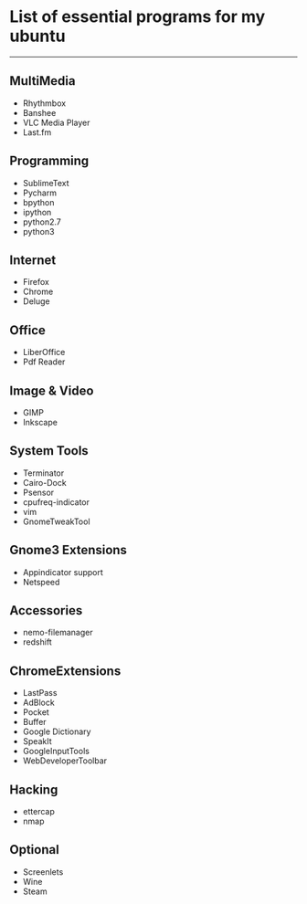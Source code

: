 # List of essential programs for my ubuntu
***
## MultiMedia
* Rhythmbox
* Banshee
* VLC Media Player
* Last.fm
## Programming
* SublimeText
* Pycharm
* bpython
* ipython
* python2.7
* python3
## Internet
* Firefox
* Chrome
* Deluge
## Office
* LiberOffice
* Pdf Reader
## Image & Video
* GIMP
* Inkscape
## System Tools
* Terminator
* Cairo-Dock
* Psensor
* cpufreq-indicator
* vim
* GnomeTweakTool
## Gnome3 Extensions
* Appindicator support
* Netspeed
## Accessories
* nemo-filemanager
* redshift
## ChromeExtensions
* LastPass
* AdBlock
* Pocket
* Buffer
* Google Dictionary
* SpeakIt
* GoogleInputTools
* WebDeveloperToolbar
## Hacking
* ettercap
* nmap
## Optional
* Screenlets
* Wine
* Steam
